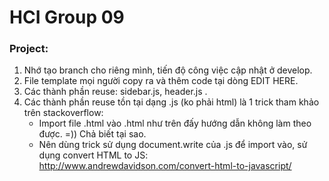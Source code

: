 # HCI Group 09

### Project:

1. Nhớ tạo branch cho riêng mình, tiến độ công việc cập nhật ở develop.
2. File template mọi người copy ra và thêm code tại dòng EDIT HERE.
3. Các thành phần reuse: sidebar.js, header.js .
4. Các thành phần reuse tồn tại dạng .js (ko phải html) là 1 trick tham khảo trên stackoverflow:
   - Import file .html vào .html như trên đấy hướng dẫn không làm theo được. =)) Chả biết tại sao.
   - Nên dùng trick sử dụng document.write của .js để import vào, sử dụng convert HTML to JS: http://www.andrewdavidson.com/convert-html-to-javascript/
